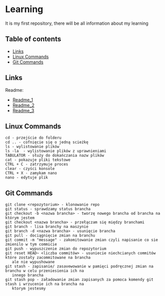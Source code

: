 # Learning
It is my first repository, there will be all information about my learning

## Table of contents
* [Links](#links)
* [Linux Commands](#linux-commands)
* [Git Commands](#git-commands)


## Links
Readme:
* [Readme_1](https://www.makeareadme.com/)
* [Readme_2](https://bulldogjob.pl/readme/how-to-write-a-good-readme-for-your-github-project)
* [Readme_3](https://coding-boot-camp.github.io/full-stack/github/professional-readme-guide/)


## Linux Commands
```
cd - przejście do folderu
cd .. - cofnięcie się o jedną scieżkę
ls - wylistowanie plików
ls -la  - wylistowanie plików z uprawnieniami
TABULATOR - służy do dokańczania nazw plików
cat - pokazuje pliki tekstowe
CTRL + C - zatrzymuje proces
clear - czyści konsole
CTRL + X - zamykam nano
nano - edytuje plik
```

## Git Commands
```
git clone <repozytorium> - klonowanie repo
git status - sprawdzamy status brancha
git checkout -b <nazwa brancha> - tworzę nowego brancha od brancha na którym jestem
git checkout <nazwa brancha> - przełączam się między branchami
git branch - lisa branchy na maszynie
git branch -d <nazwa brancha> - usunięcie brancha
git pull - dociągnięcie zmian na branchu
git commit -m "message" - zakomitowanie zmian czyli napisanie co sie zmienilo w tym commicie
git push - wypuszczenie zmian do repozytorium
git reset HEAD~ <liczba commitów> - usuniecie niechcianych commitów które zostały zacommitowane na brancha
   ale nie wypushowane 
git stash - zapisanie/ zasavewowanie w pamięci podręcznej zmian na branchu w celu przeniesienia ich na 
   innego brancha
git stash pop - załadowanie zmian zapisanych za pomoca komendy git stash i wrzucenie ich na brancha na
   ktorym jestesmy


```